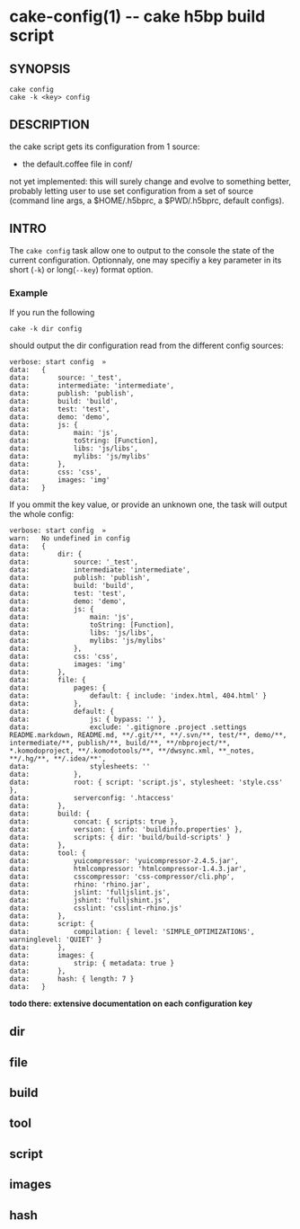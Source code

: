 cake-config(1) -- cake h5bp build script
========================================

## SYNOPSIS

    cake config
    cake -k <key> config

## DESCRIPTION


the cake script gets its configuration from 1 source:

* the default.coffee file in conf/

not yet implemented: this will surely change and evolve to something
better, probably letting user to use set configuration from a set of
source (command line args, a $HOME/.h5bprc, a $PWD/.h5bprc, default configs).

## INTRO

The `cake config` task allow one to output to the console the state of the current configuration. Optionnaly, one may specifiy a key parameter in its short (`-k`) or long(`--key`) format option.

### Example

If you run the following

    cake -k dir config


should output the dir configuration read from the different config sources:

    verbose: start config  »
    data:   {
    data:       source: '_test',
    data:       intermediate: 'intermediate',
    data:       publish: 'publish',
    data:       build: 'build',
    data:       test: 'test',
    data:       demo: 'demo',
    data:       js: {
    data:           main: 'js',
    data:           toString: [Function],
    data:           libs: 'js/libs',
    data:           mylibs: 'js/mylibs'
    data:       },
    data:       css: 'css',
    data:       images: 'img'
    data:   }

If you ommit the key value, or provide an unknown one, the task will output the whole config:

    verbose: start config  »
    warn:   No undefined in config
    data:   {
    data:       dir: {
    data:           source: '_test',
    data:           intermediate: 'intermediate',
    data:           publish: 'publish',
    data:           build: 'build',
    data:           test: 'test',
    data:           demo: 'demo',
    data:           js: {
    data:               main: 'js',
    data:               toString: [Function],
    data:               libs: 'js/libs',
    data:               mylibs: 'js/mylibs'
    data:           },
    data:           css: 'css',
    data:           images: 'img'
    data:       },
    data:       file: {
    data:           pages: {
    data:               default: { include: 'index.html, 404.html' }
    data:           },
    data:           default: {
    data:               js: { bypass: '' },
    data:               exclude: '.gitignore .project .settings README.markdown, README.md, **/.git/**, **/.svn/**, test/**, demo/**, intermediate/**, publish/**, build/**, **/nbproject/**, *.komodoproject, **/.komodotools/**, **/dwsync.xml, **_notes, **/.hg/**, **/.idea/**',
    data:               stylesheets: ''
    data:           },
    data:           root: { script: 'script.js', stylesheet: 'style.css' },
    data:           serverconfig: '.htaccess'
    data:       },
    data:       build: {
    data:           concat: { scripts: true },
    data:           version: { info: 'buildinfo.properties' },
    data:           scripts: { dir: 'build/build-scripts' }
    data:       },
    data:       tool: {
    data:           yuicompressor: 'yuicompressor-2.4.5.jar',
    data:           htmlcompressor: 'htmlcompressor-1.4.3.jar',
    data:           csscompressor: 'css-compressor/cli.php',
    data:           rhino: 'rhino.jar',
    data:           jslint: 'fulljslint.js',
    data:           jshint: 'fulljshint.js',
    data:           csslint: 'csslint-rhino.js'
    data:       },
    data:       script: {
    data:           compilation: { level: 'SIMPLE_OPTIMIZATIONS', warninglevel: 'QUIET' }
    data:       },
    data:       images: {
    data:           strip: { metadata: true }
    data:       },
    data:       hash: { length: 7 }
    data:   }


**todo there: extensive documentation on each configuration key**

## dir

## file

## build

## tool

## script

## images

## hash 
